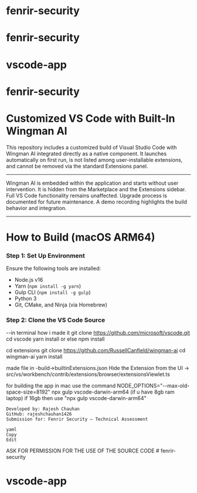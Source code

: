 
# fenrir-security
# fenrir-security
# vscode-app
# fenrir-security
# Customized VS Code with Built-In Wingman AI

This repository includes a customized build of Visual Studio Code with Wingman AI integrated directly as a native component. It launches automatically on first run, is not listed among user-installable extensions, and cannot be removed via the standard Extensions panel.

---



 Wingman AI is embedded within the application and starts without user intervention.
 It is hidden from the Marketplace and the Extensions sidebar.
Full VS Code functionality remains unaffected.
Upgrade process is documented for future maintenance.
 A demo recording highlights the build behavior and integration.

---

# How to Build (macOS ARM64)

### Step 1: Set Up Environment

Ensure the following tools are installed:

- Node.js v16
- Yarn (`npm install -g yarn`)
- Gulp CLI (`npm install -g gulp`)
- Python 3
- Git, CMake, and Ninja (via Homebrew)

### Step 2: Clone the VS Code Source

--in terminal how i made it 
git clone https://github.com/microsoft/vscode.git
cd vscode
yarn install or else npm install

cd extensions
git clone https://github.com/RussellCanfield/wingman-ai
cd wingman-ai
yarn install


made file in -build->builtinExtensions.json
Hide the Extension from the UI  -> src/vs/workbench/contrib/extensions/browser/extensionsViewlet.ts 


for building the app in mac use the command 
NODE_OPTIONS="--max-old-space-size=8192" npx gulp vscode-darwin-arm64  (if u have 8gb ram laptop) if 16gb then use "npx gulp vscode-darwin-arm64"


```
Developed by: Rajesh Chauhan
GitHub: rajeshchauhan1426
Submission for: Fenrir Security – Technical Assessment

yaml
Copy
Edit

```
ASK FOR PERMISSION FOR THE USE OF THE SOURCE CODE # fenrir-security
# vscode-app
